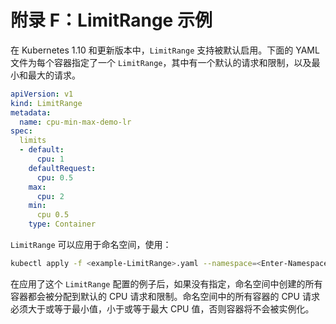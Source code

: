 # 附录 F：LimitRange 示例

在 Kubernetes 1.10 和更新版本中，`LimitRange` 支持被默认启用。下面的 YAML 文件为每个容器指定了一个 `LimitRange`，其中有一个默认的请求和限制，以及最小和最大的请求。

```yaml
apiVersion: v1
kind: LimitRange
metadata:
  name: cpu-min-max-demo-lr
spec:
  limits
  - default:
      cpu: 1
    defaultRequest:
      cpu: 0.5
    max:
      cpu: 2
    min:
      cpu 0.5
    type: Container
```

`LimitRange` 可以应用于命名空间，使用：

```sh
kubectl apply -f <example-LimitRange>.yaml --namespace=<Enter-Namespace>
```

在应用了这个 `LimitRange` 配置的例子后，如果没有指定，命名空间中创建的所有容器都会被分配到默认的 CPU 请求和限制。命名空间中的所有容器的 CPU 请求必须大于或等于最小值，小于或等于最大 CPU 值，否则容器将不会被实例化。
